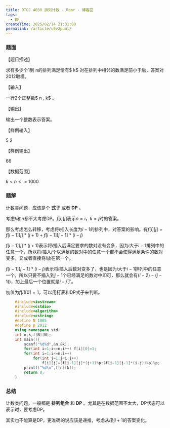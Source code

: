 ```yaml
---
title: DTOJ 4030 排列计数 - Roor - 博客园
tags:
  - DP
createTime: 2025/02/14 21:31:08
permalink: /article/u9v2puul/
---
```

### 题面

【题目描述】

求有多少个1到  n的排列满足恰有$  k$  对在排列中相邻的数满足前小于后，答案对2012取模。

【输入】

一行2个正整数$  n  ,  k$  。

【输出】

输出一个整数表示答案。

【样例输入】

5 2

【样例输出】

66

【数据范围】

$k<n<=1000$

### 题解

计数类问题，应该是个 **式子** 或者 **DP** 。

考虑$k$和$n$都不大考虑DP。$f[i][j]$表示$n=i$，$k=j$时的答案。

那么考虑怎么转移，考虑将$i$插入长度为$i-1$的排列中，对答案的影响。有$f[i][j]=f[i-1][j]*(j+1)+f[i-1][j-1]*(i-j)$

$f[i-1][j]*(j+1)$表示将$i$插入后满足要求的数对没有变多，因为$i$大于$i-1$排列中的任意一个，所以将$i$插入$j$个以满足的数对中的任意一个都不会使得满足条件的数对变多，又或者直接将$i$放在第一个。

$f[i-1][j-1]*(i-j)$表示将$i$插入后数对变多了，也是因为$i$大于$i-1$排列中的任意一个，所以只要不插入到$j-1$个已经满足的数对中即可，那么就会有$(i-2)-(j-1))$，加上最后一个位置就是$i-j$了。

初值为$f[i][0]=1$，可以用打表和DP式子来判断。

    
```c++
    #include<iostream>
    #include<cstdio>
    #include<algorithm>
    #include<cstring>
    #define N 1005
    #define p 2012
    using namespace std;
    int n,k,f[N][N];
    int main(){
        scanf("%d%d",&n,&k);
        for(int i=1;i<=n;i++) f[i][0]=1;
        for(int i=1;i<=n;i++)
            for(int j=1;j<i;j++)
                f[i][j]=(f[i-1][j]*(j+1)%p+(f[i-1][j-1]*(i-j))%p)%p;
        printf("%d\n",f[n][k]);
        return 0;
    }
```
### 总结

计数类问题，一般都是 **排列组合** 和 **DP** 。尤其是在数据范围不太大，DP状态可以表示时，要考虑DP。

其实也不能算是DP，更准确的说应该是递推，考虑从$i$到$i+1$的答案变化。

